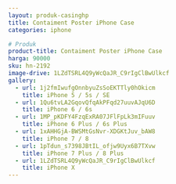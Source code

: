 ```yaml
---
layout: produk-casinghp
title: Contaiment Poster iPhone Case
categories: iphone

# Produk
product-title: Contaiment Poster iPhone Case
harga: 90000
sku: hn-2192
image-drive: 1LZdTSRL4Q9yWcQaJR_C9rIgClBwUlkcf
gallery:
  - url: 1j2fmIwufgOnnbyuZsSoEKTTly0hOkicm
    title: iPhone 5 / 5s / SE
  - url: 1Qu6tvLA2GqovQfqAkPFqd27uuvAJqU6D
    title: iPhone 6 / 6s
  - url: 1MP_pKDFY4FzqExRA07JFlFpLk3mIFuuv
    title: iPhone 6 Plus / 6s Plus
  - url: 1xAHHGjA-BWSMtGsNvr-XDGKtJuv_bAW8
    title: iPhone 7 / 8
  - url: 1pTdun_s7398JBtIL_ofjw9Uyx6B7TXvw
    title: iPhone 7 Plus / 8 Plus
  - url: 1LZdTSRL4Q9yWcQaJR_C9rIgClBwUlkcf
    title: iPhone X
---
```


